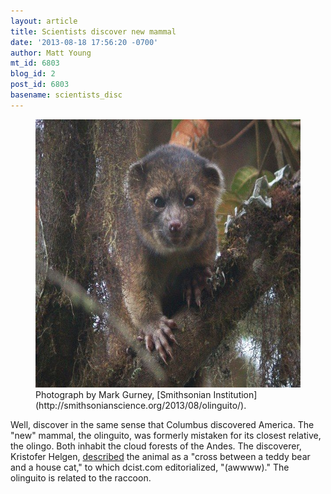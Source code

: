 ```yaml
---
layout: article
title: Scientists discover new mammal
date: '2013-08-18 17:56:20 -0700'
author: Matt Young
mt_id: 6803
blog_id: 2
post_id: 6803
basename: scientists_disc
---
```

<figure>
<img src="/uploads/2013/Olinguito.jpg" alt="Olinguito.jpg" width="600" height="429" />
<figcaption markdown="span">
Photograph by Mark Gurney, [Smithsonian Institution](http://smithsonianscience.org/2013/08/olinguito/).

</figcaption>
</figure>


Well, discover in the same sense that Columbus discovered America. The "new" mammal, the olinguito, was formerly mistaken for its closest relative, the olingo. Both inhabit the cloud forests of the Andes.  The discoverer, Kristofer Helgen, [described](http://dcist.com/2013/08/smithsonian_announces_discovery_of.php) the animal as a "cross between a teddy bear and a house cat," to which dcist.com editorialized, "(awwww)." The olinguito is related to the raccoon.
